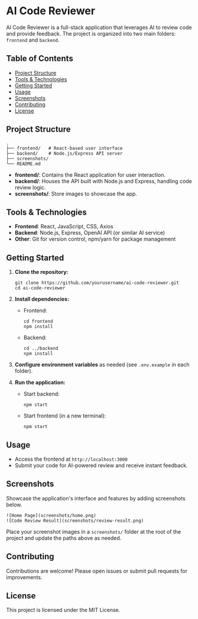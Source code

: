 # AI Code Reviewer

AI Code Reviewer is a full-stack application that leverages AI to review code and provide feedback. The project is organized into two main folders: `frontend` and `backend`.

## Table of Contents

- [Project Structure](#project-structure)
- [Tools & Technologies](#tools--technologies)
- [Getting Started](#getting-started)
- [Usage](#usage)
- [Screenshots](#screenshots)
- [Contributing](#contributing)
- [License](#license)

## Project Structure

```
.
├── frontend/   # React-based user interface
├── backend/    # Node.js/Express API server
├── screenshots/
└── README.md
```

- **frontend/**: Contains the React application for user interaction.
- **backend/**: Houses the API built with Node.js and Express, handling code review logic.
- **screenshots/**: Store images to showcase the app.

## Tools & Technologies

- **Frontend**: React, JavaScript, CSS, Axios
- **Backend**: Node.js, Express, OpenAI API (or similar AI service)
- **Other**: Git for version control, npm/yarn for package management

## Getting Started

1. **Clone the repository:**
    ```
    git clone https://github.com/yourusername/ai-code-reviewer.git
    cd ai-code-reviewer
    ```

2. **Install dependencies:**
    - Frontend:
      ```
      cd frontend
      npm install
      ```
    - Backend:
      ```
      cd ../backend
      npm install
      ```

3. **Configure environment variables** as needed (see `.env.example` in each folder).

4. **Run the application:**
    - Start backend:
      ```
      npm start
      ```
    - Start frontend (in a new terminal):
      ```
      npm start
      ```

## Usage

- Access the frontend at `http://localhost:3000`
- Submit your code for AI-powered review and receive instant feedback.

## Screenshots

Showcase the application's interface and features by adding screenshots below.

```
![Home Page](screenshots/home.png)
![Code Review Result](screenshots/review-result.png)
```

Place your screenshot images in a `screenshots/` folder at the root of the project and update the paths above as needed.

## Contributing

Contributions are welcome! Please open issues or submit pull requests for improvements.

## License

This project is licensed under the MIT License.

    